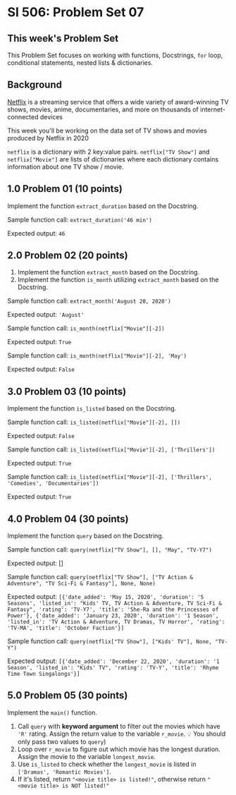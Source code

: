 # SI 506: Problem Set 07

## This week's Problem Set

This Problem Set focuses on working with functions, Docstrings, `for` loop, conditional statements, nested lists & dictionaries.

## Background

[Netflix](https://www.netflix.com/)  is a streaming service that offers a wide variety of award-winning TV shows, movies, anime, documentaries, and more on thousands of internet-connected devices

This week you'll be working on the data set of TV shows and movies produced by Netflix in 2020

`netflix` is a dictionary with 2 key:value pairs. `netflix["TV Show"]` and `netflix["Movie"]` are lists of dictionaries where each dictionary contains information about one TV show / movie.

## 1.0 Problem 01 (10 points)

Implement the function `extract_duration` based on the Docstring.

Sample function call: `extract_duration('46 min')`

Expected output: `46`

## 2.0 Problem 02 (20 points)

1. Implement the function `extract_month` based on the Docstring.
2. Implement the function `is_month` utilizing `extract_month` based on the Docstring.

Sample function call: `extract_month('August 20, 2020')`

Expected output: `'August'`

Sample function call: `is_month(netflix["Movie"][-2])`

Expected output: `True`

Sample function call: `is_month(netflix["Movie"][-2], 'May')`

Expected output: `False`

## 3.0 Problem 03 (10 points)

Implement the function `is_listed` based on the Docstring.

Sample function call: `is_listed(netflix["Movie"][-2], [])`

Expected output: `False`

Sample function call: `is_listed(netflix["Movie"][-2], ['Thrillers'])`

Expected output: `True`

Sample function call: `is_listed(netflix["Movie"][-2], ['Thrillers', 'Comedies', 'Documentaries'])`

Expected output: `True`

## 4.0 Problem 04 (30 points)

Implement the function `query` based on the Docstring.
   
Sample function call: `query(netflix["TV Show"], [], "May", "TV-Y7")`

Expected output: []

Sample function call: `query(netflix["TV Show"], ["TV Action & Adventure", "TV Sci-Fi & Fantasy"], None, None)`

Expected output: `[{'date_added': 'May 15, 2020', 'duration': '5 Seasons', 'listed_in': "Kids' TV, TV Action & Adventure, TV Sci-Fi & Fantasy", 'rating': 'TV-Y7', 'title': 'She-Ra and the Princesses of Power'}, {'date_added': 'January 23, 2020', 'duration': '1 Season', 'listed_in': 'TV Action & Adventure, TV Dramas, TV Horror', 'rating': 'TV-MA', 'title': 'October Faction'}]`

Sample function call: `query(netflix["TV Show"], ["Kids' TV"], None, "TV-Y")`

Expected output: `[{'date_added': 'December 22, 2020', 'duration': '1 Season', 'listed_in': "Kids' TV", 'rating': 'TV-Y', 'title': 'Rhyme Time Town Singalongs'}]`


## 5.0 Problem 05 (30 points)

Implement the `main()` function.

1. Call `query` with **keyword argument** to filter out the movies which have `'R'` rating. Assign the return value to the variable `r_movie`. :bulb: You should only pass two values to `query`)
2. Loop over `r_movie` to figure out which movie has the longest duration. Assign the movie to the variable `longest_movie`.
3. Use `is_listed` to check whether the `longest_movie` is listed in `['Dramas', 'Romantic Movies']`. 
4. If it's listed, return `"<movie title> is listed!"`, otherwise return `"<movie title> is NOT listed!"`
